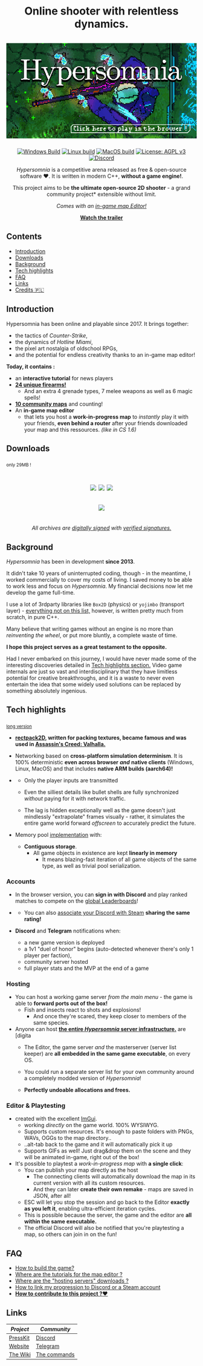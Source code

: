 <a name="intro">
<div align="center">

# **Online shooter with relentless dynamics.**  <br><br> [![Hypersomnia](https://github.com/ArtistDev44/Hypersomnia/blob/master/Hypersomnia_Github.png)](https://hypersomnia.io/)

<!-- Changed the image -->

[![Windows Build](https://github.com/TeamHypersomnia/Hypersomnia/actions/workflows/Windows_build.yml/badge.svg)](https://github.com/TeamHypersomnia/Hypersomnia/actions/workflows/Windows_build.yml)
[![Linux build](https://github.com/TeamHypersomnia/Hypersomnia/actions/workflows/Linux_build.yml/badge.svg)](https://github.com/TeamHypersomnia/Hypersomnia/actions/workflows/Linux_build.yml)
[![MacOS build](https://github.com/TeamHypersomnia/Hypersomnia/actions/workflows/MacOS_build.yml/badge.svg)](https://github.com/TeamHypersomnia/Hypersomnia/actions/workflows/MacOS_build.yml)
[![License: AGPL v3](https://img.shields.io/badge/License-AGPL%20v3-blue.svg)](https://www.gnu.org/licenses/agpl-3.0)
[![Discord](https://discordapp.com/api/guilds/284464744411430912/embed.png)](https://discord.gg/YC49E4G)

*Hypersomnia* is a competitive arena released as free & open-source software :heart:.
It is written in modern C++, **without a game engine!**.

This project aims to be **the ultimate open-source 2D shooter** - a grand community project* extensible without limit.

*Comes with an [in-game map Editor!](https://hypersomnia.io/editor/official)*

[**Watch the trailer**](https://www.youtube.com/watch?v=L4zSA34fD_E)

</div>


## Contents

- [Introduction](#introduction)
- [Downloads](#downloads)
- [Background](#background)
- [Tech highlights](#tech-highlights)
- [FAQ](#faq)
- [Links](#links)
- [Credits 🇵🇱](https://teamhypersomnia.github.io/PressKit/credits)

## Introduction

Hypersomnia has been online and playable since 2017. It brings together:

- the tactics of *Counter-Strike*,
- the dynamics of *Hotline Miami*,
- the pixel art nostalgia of oldschool RPGs,
- and the potential for endless creativity thanks to an in-game map editor!

**Today, it contains :**

- an **interactive tutorial** for news players
- **[24 unique firearms!](https://hypersomnia.xyz/weapons)**
  - And an extra 4 grenade types, 7 melee weapons as well as 6 magic spells!
- **[10 community maps](https://hypersomnia.xyz/arenas)** and counting!
- An **in-game map editor** 
	- that lets you host a **work-in-progress map** to *instantly* play it with your friends, **even behind a router** after your friends downloaded your map and this ressources.
    *(like in CS 1.6)*

## Downloads

<sub>only 29MB !</sub>

<div align="center">

<br>

<a href="https://hypersomnia.xyz/builds/latest/Hypersomnia-for-Windows.zip"> <img src="https://hypersomnia.xyz/assets/images/windows_icon.svg" width=75 hspace=1></a>
<a href="https://hypersomnia.xyz/builds/latest/Hypersomnia.AppImage"> <img src="https://hypersomnia.xyz/assets/images/linux_icon.svg" width=100 hspace=1 ></a>
<a href="https://hypersomnia.xyz/builds/latest/Hypersomnia-for-MacOS.dmg"> <img src="https://upload.wikimedia.org/wikipedia/commons/2/22/MacOS_logo_%282017%29.svg" width=80 hspace=1></a>
<br undefined>

<a href="https://store.steampowered.com/app/2660970/Hypersomnia"> <img src="https://upload.wikimedia.org/wikipedia/commons/8/83/Steam_icon_logo.svg" width=140 hspace=1 width=80 hspace=40 vspace=20></a>

*All archives are [digitally signed](https://github.com/TeamHypersomnia/Hypersomnia/blob/master/src/signing_keys.h) with [verified signatures.](https://hypersomnia.xyz/builds/latest/)*

</div>

## Background

*Hypersomnia* has been in development **since 2013**.

It didn't take 10 years of uninterrupted coding, though - in the meantime, I worked commercially to cover my costs of living. I saved money to be able to work less and focus on *Hypersomnia*. My financial decisions now let me develop the game full-time.

I use a lot of 3rdparty libraries like ``Box2D`` (physics) or ``yojimbo`` (transport layer) - [everything not on this list,](https://github.com/TeamHypersomnia/Hypersomnia/tree/master/src/3rdparty) however, is written pretty much from scratch, in pure C++.

Many believe that writing games without an engine is no more than *reinventing the wheel*, or put more bluntly, a complete waste of time.

**I hope this project serves as a great testament to the opposite.**

Had I never embarked on this journey, I would have never made some of the interesting discoveries detailed in [Tech highlights section.](###tech-highlights)
Video game internals are just so vast and interdisciplinary that they have limitless potential for creative breakthroughs, and it is a waste to never even entertain the idea that some widely used solutions can be replaced by something absolutely ingenious.

## Tech highlights

<sub> <a href="github.io"> long version </a>

- **[rectpack2D,](https://github.com/TeamHypersomnia/rectpack2D) written for packing textures, became famous and was used in [Assassin's Creed: Valhalla.](https://www.youtube.com/watch?v=2KnjDL4DnwM&t=2382s)**

- Networking based on **cross-platform simulation determinism**. It is 100% deterministic **even across browser** ***and*** **native clients** (Windows, Linux, MacOS) and that includes **native ARM builds (aarch64)!**
-
	- Only the player inputs are transmitted
    - Even the silliest details like bullet shells are fully synchronized *without* paying for it with network traffic.

  - The lag is hidden exceptionally well as the game doesn't just mindlessly "extrapolate" frames visually - rather, it simulates the entire game world forward *offscreen* to accurately predict the future.

- Memory pool [implementation](https://github.com/TeamHypersomnia/Hypersomnia/blob/master/src/augs/misc/pool/pool.h) with:
  - **Contiguous storage**.
    - All game objects in existence are kept **linearly in memory**
      - It means blazing-fast iteration of all game objects of the same type, as well as trivial pool serialization.

### Accounts

- In the browser version, you can **sign in with Discord** and play ranked matches to compete on the [global Leaderboards](https://hypersomnia.xyz/leaderboards)!
-
  - You can also [associate your Discord with Steam](https://hypersomnia.xyz/profile) **sharing the same rating!**

- **Discord** and **Telegram** notifications when:
  - a new game version is deployed
  - a 1v1 "duel of honor" begins (auto-detected whenever there's only 1 player per faction),
  - community server hosted
  - full player stats and the MVP at the end of a game

### Hosting

- You can host a working game server *from the main menu* - the game is able to **forward ports out of the box!**
  - Fish and insects react to shots and explosions!
    - And once they're scared, they keep closer to members of the same species.
- Anyone can host **[the entire *Hypersomnia* server infrastructure.](https://github.com/TeamHypersomnia/Hypersomnia-admin-shell)**
 are [digita
  - The Editor, the game server *and* the masterserver (server list keeper) are **all embedded in the same game executable**, on every OS.
  - You could run a separate server list for your own community around a completely modded version of *Hypersomnia*!

  - **Perfectly undoable allocations and frees.**

### Editor & Playtesting

  - created with the excellent [ImGui](https://github.com/ocornut/imgui).
	  - working *directly* on the game world. 100% WYSIWYG.
 	 - Supports custom resources. It's enough to paste folders with PNGs, WAVs, OGGs to the map directory..
      - ..alt-tab back to the game and it will automatically pick it up
      - Supports GIFs as well! Just drag&drop them on the scene and they will be animated in-game, right out of the box!
  - It's possible to playtest a *work-in-progress map* with **a single click**:
    - You can publish your map directly as the host
	    - The connecting clients will automatically download the map in its current version with all its custom resources.
      - And they can later **create their own remake** - maps are saved in JSON, after all!
    - ESC will let you stop the session and go back to the Editor **exactly as you left it**, enabling ultra-efficient iteration cycles.
    - This is possible because the server, the game and the editor are **all within the same executable.**
    - The official Discord will also be notified that you're playtesting a map, so others can join in on the fun!

## FAQ

- [How to build the game?](linktoanother.mddocument)
- [Where are the tutorials for the map editor ?](here)
- [Where are the "hosting servers" downloads ?](linktoanother.mddocument)
- [How to link my progression to Discord or a Steam account](link)
- [**How to contribute to this project ?:heart:**](linktoanother.mddocument)

## Links

***Project*** | ***Community***
|--------------|------------------|
[PressKit](https://github.com/TeamHypersomnia/PressKit/blob/main/README.md#intro) | [Discord](https://discord.gg/YC49E4G)
[Website](https://hypersomnia.xyz/)| [Telegram](https://t.me/hypersomnia_io)
[The Wiki](linktowiki) | [The commands](linktoanew.mdfile)

